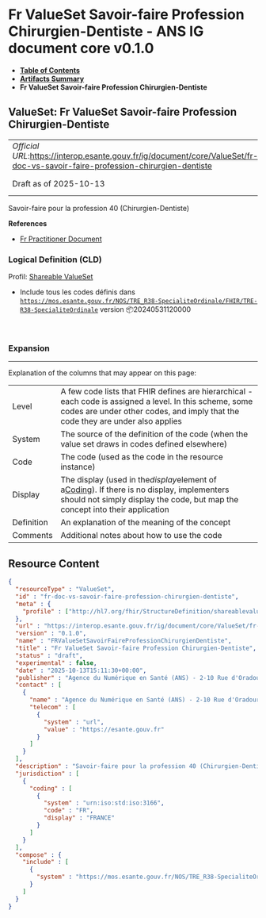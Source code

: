 # Fr ValueSet Savoir-faire Profession Chirurgien-Dentiste - ANS IG document core v0.1.0

* [**Table of Contents**](toc.md)
* [**Artifacts Summary**](artifacts.md)
* **Fr ValueSet Savoir-faire Profession Chirurgien-Dentiste**

## ValueSet: Fr ValueSet Savoir-faire Profession Chirurgien-Dentiste 

| | |
| :--- | :--- |
| *Official URL*:https://interop.esante.gouv.fr/ig/document/core/ValueSet/fr-doc-vs-savoir-faire-profession-chirurgien-dentiste | *Version*:0.1.0 |
| Draft as of 2025-10-13 | *Computable Name*:FRValueSetSavoirFaireProfessionChirurgienDentiste |

 
Savoir-faire pour la profession 40 (Chirurgien-Dentiste) 

 **References** 

* [Fr Practitioner Document](StructureDefinition-fr-practitioner-document.md)

### Logical Definition (CLD)

Profil: [Shareable ValueSet](http://hl7.org/fhir/R4/shareablevalueset.html)

* Include tous les codes définis dans [`https://mos.esante.gouv.fr/NOS/TRE_R38-SpecialiteOrdinale/FHIR/TRE-R38-SpecialiteOrdinale`](https://interop.esante.gouv.fr/terminologies/1.2.0/CodeSystem-TRE-R38-SpecialiteOrdinale.html) version 📦20240531120000

 

### Expansion

-------

 Explanation of the columns that may appear on this page: 

| | |
| :--- | :--- |
| Level | A few code lists that FHIR defines are hierarchical - each code is assigned a level. In this scheme, some codes are under other codes, and imply that the code they are under also applies |
| System | The source of the definition of the code (when the value set draws in codes defined elsewhere) |
| Code | The code (used as the code in the resource instance) |
| Display | The display (used in the*display*element of a[Coding](http://hl7.org/fhir/R4/datatypes.html#Coding)). If there is no display, implementers should not simply display the code, but map the concept into their application |
| Definition | An explanation of the meaning of the concept |
| Comments | Additional notes about how to use the code |



## Resource Content

```json
{
  "resourceType" : "ValueSet",
  "id" : "fr-doc-vs-savoir-faire-profession-chirurgien-dentiste",
  "meta" : {
    "profile" : ["http://hl7.org/fhir/StructureDefinition/shareablevalueset"]
  },
  "url" : "https://interop.esante.gouv.fr/ig/document/core/ValueSet/fr-doc-vs-savoir-faire-profession-chirurgien-dentiste",
  "version" : "0.1.0",
  "name" : "FRValueSetSavoirFaireProfessionChirurgienDentiste",
  "title" : "Fr ValueSet Savoir-faire Profession Chirurgien-Dentiste",
  "status" : "draft",
  "experimental" : false,
  "date" : "2025-10-13T15:11:30+00:00",
  "publisher" : "Agence du Numérique en Santé (ANS) - 2-10 Rue d'Oradour-sur-Glane, 75015 Paris",
  "contact" : [
    {
      "name" : "Agence du Numérique en Santé (ANS) - 2-10 Rue d'Oradour-sur-Glane, 75015 Paris",
      "telecom" : [
        {
          "system" : "url",
          "value" : "https://esante.gouv.fr"
        }
      ]
    }
  ],
  "description" : "Savoir-faire pour la profession 40 (Chirurgien-Dentiste)",
  "jurisdiction" : [
    {
      "coding" : [
        {
          "system" : "urn:iso:std:iso:3166",
          "code" : "FR",
          "display" : "FRANCE"
        }
      ]
    }
  ],
  "compose" : {
    "include" : [
      {
        "system" : "https://mos.esante.gouv.fr/NOS/TRE_R38-SpecialiteOrdinale/FHIR/TRE-R38-SpecialiteOrdinale"
      }
    ]
  }
}

```
